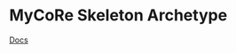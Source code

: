 # MyCoRe Skeleton Archetype

[Docs](https://www.mycore.de/documentation/getting_started/gs_ma_install/)
